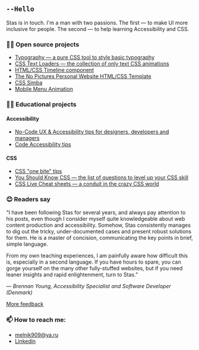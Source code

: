 ## `--Hello`
Stas is in touch. I'm a man with two passions. The first — to make UI more inclusive for people. The second — to help learning  Accessibility and CSS. 

### 👨‍💻 Open source projects
- [Typography — a pure CSS tool to style basic typography](https://github.com/melnik909/typography)
- [CSS Text Loaders — the collection of only text CSS animations](https://github.com/melnik909/pure-css-text-loaders)
- [HTML/CSS Timeline component](https://codepen.io/melnik909/full/qPjwvq)
- [The No Pictures Personal Website HTML/CSS Template](https://codepen.io/melnik909/full/VwgaMGv)
- [CSS Simba](https://codepen.io/melnik909/full/qaOwqV)
- [Mobile Menu Animation](https://codepen.io/melnik909/full/JpJPYp)

### 👨‍🏫 Educational projects
#### Accessibility
- [No-Code UX & Accessibility tips for designers, developers and managers](https://uxa11y.substack.com/archive)
- [Code Accessibility tips](https://deva11y.substack.com/archive)
#### CSS
- [CSS "one bite" tips](https://cssisntmagic.substack.com/archive)
- [You Should Know CSS — the list of questions to level up your CSS skill](https://github.com/melnik909/you-should-know-css)
- [CSS Live Cheat sheets — a conduit in the crazy CSS world](https://github.com/melnik909/css-live-cheatsheets)

### 😊 Readers say
"I have been following Stas for several years, and always pay attention to his posts, even though I consider myself quite knowledgeable about web content production and accessibility. Somehow, Stas consistently manages to dig out the tricky, under-documented cases and present robust solutions for them. He is a master of concision, communicating the key points in brief, simple language. 

From my own teaching experiences, I am painfully aware how difficult this is, especially in a second language. If you have hours to spare, you can gorge yourself on the many other fully-stuffed websites, but if you need leaner insights and rapid enlightenment, turn to Stas.”

—  *Brennan Young, Accessibility Specialist and Software Developer (Denmark)*

[More feedback](https://github.com/melnik909/melnik909/blob/main/feedback.md)

### 📫 How to reach me:
- melnik909@ya.ru
- [Linkedin](https://www.linkedin.com/in/melnik909/)
